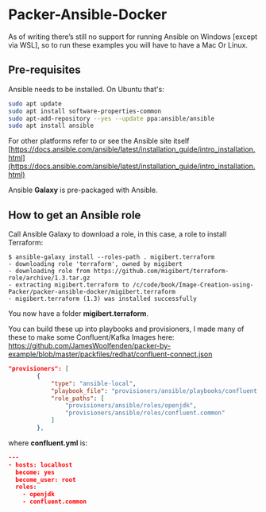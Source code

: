 # Packer-Ansible-Docker

As of writing there’s still no support for running Ansible on Windows [except via WSL], so to
run these examples you will have to have a Mac Or Linux.

## Pre-requisites

Ansible needs to be installed. On Ubuntu that's:

```bash
sudo apt update
sudo apt install software-properties-common
sudo apt-add-repository --yes --update ppa:ansible/ansible
sudo apt install ansible
```

For other platforms refer to or see the Ansible site itself [https://docs.ansible.com/ansible/latest/installation_guide/intro_installation.html](https://docs.ansible.com/ansible/latest/installation_guide/intro_installation.html)

Ansible **Galaxy** is pre-packaged with Ansible.

## How to get an Ansible role

Call Ansible Galaxy to download a role, in this case, a role to install
Terraform:

```shell
$ ansible-galaxy install --roles-path . migibert.terraform
- downloading role 'terraform', owned by migibert
- downloading role from https://github.com/migibert/terraform-role/archive/1.3.tar.gz
- extracting migibert.terraform to /c/code/book/Image-Creation-using-Packer/packer-ansible-docker/migibert.terraform
- migibert.terraform (1.3) was installed successfully
```

You now have a folder **migibert.terraform**.

You can build these up into playbooks and provisioners, I made many of these to make some Confluent/Kafka Images here:
<https://github.com/JamesWoolfenden/packer-by-example/blob/master/packfiles/redhat/confluent-connect.json>

```json
"provisioners": [
        {
            "type": "ansible-local",
            "playbook_file": "provisioners/ansible/playbooks/confluent.yml",
            "role_paths": [
                "provisioners/ansible/roles/openjdk",
                "provisioners/ansible/roles/confluent.common"
            ]
        },
```

where **confluent.yml** is:

```json
---
- hosts: localhost
  become: yes
  become_user: root
  roles:
    - openjdk
    - confluent.common
```
